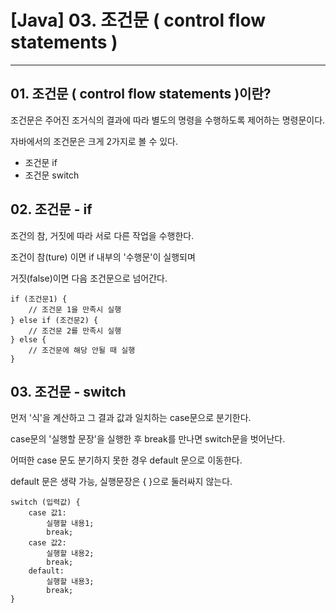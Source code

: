 # \[Java\] 03. 조건문 ( control flow statements )

---

  
  

## 01\. 조건문 ( control flow statements )이란?

조건문은 주어진 조거식의 결과에 따라 별도의 명령을 수행하도록 제어하는 명령문이다.

자바에서의 조건문은 크게 2가지로 볼 수 있다.

-   조건문 if
-   조건문 switch

  
  
  
  
  

## 02\. 조건문 - if

조건의 참, 거짓에 따라 서로 다른 작업을 수행한다.

조건이 참(ture) 이면 if 내부의 '수행문'이 실행되며

  
거짓(false)이면 다음 조건문으로 넘어간다.

```
if (조건문1) {
    // 조건문 1을 만족시 실행
} else if (조건문2) {
    // 조건문 2를 만족시 실행
} else {
    // 조건문에 해당 안될 때 실행
}
```

  
  
  
  
  

## 03\. 조건문 - switch

먼저 '식'을 계산하고 그 결과 값과 일치하는 case문으로 분기한다.

case문의 '실행할 문장'을 실행한 후 break를 만나면 switch문을 벗어난다.

어떠한 case 문도 분기하지 못한 경우 default 문으로 이동한다.

  
default 문은 생략 가능, 실행문장은 { }으로 둘러싸지 않는다.

```
switch (입력값) {
    case 값1:
        실행할 내용1;
        break;
    case 값2:
        실행할 내용2;
        break;
    default:
        실행할 내용3;
        break;
}
```